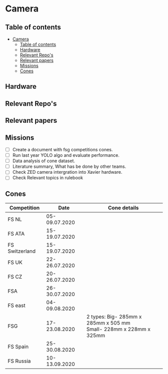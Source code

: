# Camera

## Table of contents
- [Camera](#camera)
  - [Table of contents](#table-of-contents)
  - [Hardware](#hardware)
  - [Relevant Repo's](#relevant-repos)
  - [Relevant papers](#relevant-papers)
  - [Missions](#missions)
  - [Cones](#cones)

## Hardware

## Relevant Repo's

## Relevant papers

## Missions
- [ ] Create a document with fsg competitions cones.
- [ ] Run last year YOLO algo and evaluate performance.
- [ ] Data analysis of cone dataset.
- [ ] Literature summary, What has be done by other teams.
- [ ] Check ZED camera intergration into Xavier hardware.
- [ ] Check Relevant topics in rulebook

## Cones
|Competition | Date | Cone details|
|--|--|--|
|FS NL | 05-09.07.2020 |  |
|FS ATA | 15-19.07.2020 |  |
|FS Switzerland | 15-19.07.2020 |  |
|FS UK | 22-26.07.2020 |  |
|FS CZ | 20-26.07.2020 |  |
|FSA | 26-30.07.2020 |  |
|FS east | 04-09.08.2020 |  |
|FSG | 17-23.08.2020  | 2 types: Big- 285mm x 285mm x 505 mm <br/> Small- 228mm x 228mm x 325mm| 
|FS Spain | 25-30.08.2020 |  | 
|FS Russia | 10-13.09.2020 |  |
